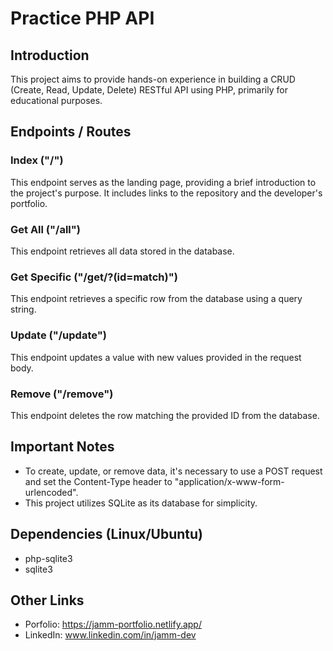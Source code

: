 # Practice PHP API

## Introduction

This project aims to provide hands-on experience in building a CRUD (Create, Read, Update, Delete) RESTful API using PHP, primarily for educational purposes.

## Endpoints / Routes

### Index ("/")

This endpoint serves as the landing page, providing a brief introduction to the project's purpose. It includes links to the repository and the developer's portfolio.

### Get All ("/all")

This endpoint retrieves all data stored in the database.

### Get Specific ("/get/?(id=match)")

This endpoint retrieves a specific row from the database using a query string.

### Update ("/update")

This endpoint updates a value with new values provided in the request body.

### Remove ("/remove")

This endpoint deletes the row matching the provided ID from the database.

## Important Notes

- To create, update, or remove data, it's necessary to use a POST request and set the Content-Type header to "application/x-www-form-urlencoded".
- This project utilizes SQLite as its database for simplicity.

## Dependencies (Linux/Ubuntu)

- php-sqlite3
- sqlite3

## Other Links

- Porfolio: https://jamm-portfolio.netlify.app/
- LinkedIn: www.linkedin.com/in/jamm-dev

 
